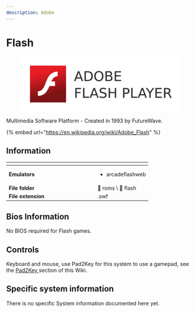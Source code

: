 ```yaml
---
description: Adobe
---
```


# Flash

<div align="left">

<figure><img src="https://raw.githubusercontent.com/fabricecaruso/es-theme-carbon/52ff37c9e265587d006945a2ba695b5a962b3a3d/art/logos/flash.svg" alt=""><figcaption></figcaption></figure>

</div>

Multimedia Software Platform - Created in 1993 by FutureWave.

{% embed url="https://en.wikipedia.org/wiki/Adobe_Flash" %}

## Information

<table data-header-hidden><thead><tr><th width="224"></th><th></th></tr></thead><tbody><tr><td><strong>Emulators</strong></td><td><ul><li>arcadeflashweb</li></ul></td></tr><tr><td><strong>File folder</strong></td><td><span data-gb-custom-inline data-tag="emoji" data-code="1f4c2">📂</span> roms \ <span data-gb-custom-inline data-tag="emoji" data-code="1f4c2">📂</span> flash</td></tr><tr><td><strong>File extension</strong></td><td>.swf</td></tr></tbody></table>

## Bios Information

No BIOS required for Flash games.

## Controls

Keyboard and mouse, use Pad2Key for this system to use a gamepad, see the [Pad2Key ](../../../controllers/pad2key.md)section of this Wiki.

## Specific system information

There is no specific System information documented here yet.
